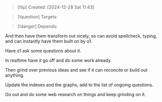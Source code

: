 
>[!tip] Created: [2024-12-28 Sat 11:43]

>[!question] Targets: 

>[!danger] Depends: 

And then have them transform out nicely, so can avoid spellcheck, typing, and can instantly have them built on by o1.

Have o1 ask some questions about it.

In realtime have it go off and do some work already.

Then grind over previous ideas and see if it can reconcile or build out anything.

Update the indexes and the graphs, add to the list of ongoing questions.

Go out and do some web research on things and keep grinding on it.